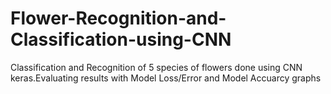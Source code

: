 # Flower-Recognition-and-Classification-using-CNN
Classification and Recognition of 5 species of flowers done using CNN keras.Evaluating results with Model Loss/Error and Model Accuarcy graphs 
